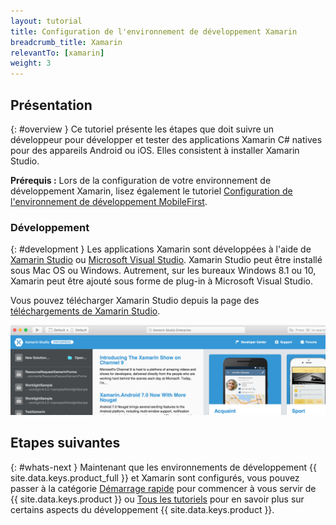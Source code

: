 ```yaml
---
layout: tutorial
title: Configuration de l'environnement de développement Xamarin
breadcrumb_title: Xamarin
relevantTo: [xamarin]
weight: 3
---
```

<!-- NLS_CHARSET=UTF-8 -->
## Présentation
{: #overview }
Ce tutoriel présente les étapes que doit suivre un développeur pour développer et tester des applications Xamarin C# natives pour des appareils Android ou iOS. Elles consistent à installer Xamarin Studio.

**Prérequis :** Lors de la configuration de votre environnement de développement Xamarin, lisez également le tutoriel [Configuration de l'environnement de développement MobileFirst](../../development/).

### Développement
{: #development }
Les applications Xamarin sont développées à l'aide de [Xamarin Studio](https://www.xamarin.com/studio) ou [Microsoft Visual Studio](https://www.visualstudio.com/). Xamarin Studio peut être installé sous Mac OS ou Windows.  Autrement, sur les bureaux Windows 8.1 ou 10, Xamarin peut être ajouté sous forme de plug-in à Microsoft Visual Studio.   

Vous pouvez télécharger Xamarin Studio depuis la page des [téléchargements de Xamarin Studio](https://www.xamarin.com/download).

![Xamarin Studio](xamarin-studio.png)

## Etapes suivantes
{: #whats-next }
Maintenant que les environnements de développement {{ site.data.keys.product_full }} et Xamarin sont configurés, vous pouvez passer à la catégorie [Démarrage rapide](../../../quick-start/xamarin/) pour commencer à vous servir de {{ site.data.keys.product }} ou [Tous les tutoriels](../../../all-tutorials) pour en savoir plus sur certains aspects du développement {{ site.data.keys.product }}.

